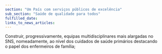 ```yaml
---
section: "Um País com serviços públicos de excelência"
sub_section: "Saúde de qualidade para todos"
fulfilled_date:
links_to_news_articles:
---
```


Construir, progressivamente, equipas multidisciplinares mais alargadas no SNS, nomeadamente, ao nível dos cuidados de saúde primários destacando o papel dos enfermeiros de família;